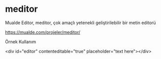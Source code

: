 # meditor
Mualde Editor, meditor, çok amaçlı yetenekli geliştirilebilir bir metin editorü

<a href="https://mualde.com/projeler/meditor/" target="_blank">https://mualde.com/projeler/meditor/</a>

Örnek Kullanım



&lt;div id="editor" contenteditable="true" placeholder="text here"&gt;&lt;/div&gt;
<script src="meditor/meditor.js"></script>
